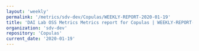 ```yaml
---
layout: 'weekly'
permalink: '/metrics/sdv-dev/Copulas/WEEKLY-REPORT-2020-01-19'
title: 'DAI Lab OSS Metrics Metrics report for Copulas | WEEKLY-REPORT-2020-01-19'
organization: 'sdv-dev'
repository: 'Copulas'
current_date: '2020-01-19'
---
```

